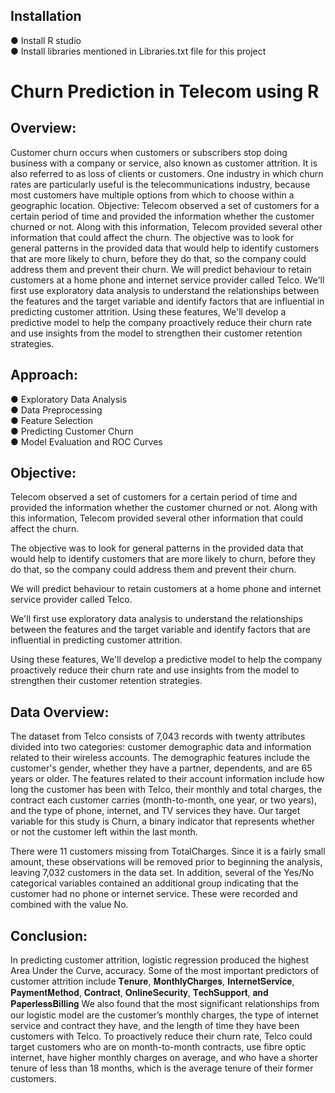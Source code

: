 
## Installation

●	Install R studio \
●	Install libraries mentioned in Libraries.txt file for this project

# Churn Prediction in Telecom using R

## Overview: 
Customer churn occurs when customers or subscribers stop doing business with a company or service, also known as customer attrition. It is also referred to as loss of clients or customers. One industry in which churn rates are particularly useful is the telecommunications industry, because most customers have multiple options from which to choose within a geographic location. Objective: Telecom observed a set of customers for a certain period of time and provided the information whether the customer churned or not. Along with this information, Telecom provided several other information that could affect the churn. The objective was to look for general patterns in the provided data that would help to identify customers that are more likely to churn, before they do that, so the company could address them and prevent their churn. We will predict behaviour to retain customers at a home phone and internet service provider called Telco. We'll first use exploratory data analysis to understand the relationships between the features and the target variable and identify factors that are influential in predicting customer attrition. Using these features, We'll develop a predictive model to help the company proactively reduce their churn rate and use insights from the model to strengthen their customer retention strategies. 


## Approach:

●	Exploratory Data Analysis \
●	Data Preprocessing\
●	Feature Selection\
●	Predicting Customer Churn\
●	Model Evaluation and ROC Curves



## Objective:

Telecom observed a set of customers for a certain period of time and provided the information whether the customer churned or not. Along with this information, Telecom provided several other information that could affect the churn.

The objective was to look for general patterns in the provided data that would help to identify customers that are more likely to churn, before they do that, so the company could address them and prevent their churn.

We will predict behaviour to retain customers at a home phone and internet service provider called Telco. 

We'll first use exploratory data analysis to understand the relationships between the features and the target variable and identify factors that are influential in predicting customer attrition. 

Using these features, We'll develop a predictive model to help the company proactively reduce their churn rate and use insights from the model to strengthen their customer retention strategies.





## Data Overview:

The dataset from Telco consists of 7,043 records with twenty attributes divided into two categories: customer demographic data and information related to their wireless accounts. The demographic features include the customer's gender, whether they have a partner, dependents, and are 65 years or older. The features related to their account information include how long the customer has been with Telco, their monthly and total charges, the contract each customer carries (month-to-month, one year, or two years), and the type of phone, internet, and TV services they have. Our target variable for this study is Churn, a binary indicator that represents whether or not the customer left within the last month. 

There were 11 customers missing from TotalCharges. Since it is a fairly small amount, these observations will be removed prior to beginning the analysis, leaving 7,032 customers in the data set. In addition, several of the Yes/No categorical variables contained an additional group indicating that the customer had no phone or internet service. These were recorded and combined with the value No.


## Conclusion:

In predicting customer attrition, logistic regression produced the highest Area Under the Curve, accuracy. Some of the most important predictors of customer attrition include 𝐓𝐞𝐧𝐮𝐫𝐞, 𝐌𝐨𝐧𝐭𝐡𝐥𝐲𝐂𝐡𝐚𝐫𝐠𝐞𝐬, 𝐈𝐧𝐭𝐞𝐫𝐧𝐞𝐭𝐒𝐞𝐫𝐯𝐢𝐜𝐞, 𝐏𝐚𝐲𝐦𝐞𝐧𝐭𝐌𝐞𝐭𝐡𝐨𝐝, 𝐂𝐨𝐧𝐭𝐫𝐚𝐜𝐭, 𝐎𝐧𝐥𝐢𝐧𝐞𝐒𝐞𝐜𝐮𝐫𝐢𝐭𝐲, 𝐓𝐞𝐜𝐡𝐒𝐮𝐩𝐩𝐨𝐫𝐭, 𝐚𝐧𝐝 𝐏𝐚𝐩𝐞𝐫𝐥𝐞𝐬𝐬𝐁𝐢𝐥𝐥𝐢𝐧𝐠 We also found that the most significant relationships from our logistic model are the customer’s monthly charges, the type of internet service and contract they have, and the length of time they have been customers with Telco. To proactively reduce their churn rate, Telco could target customers who are on month-to-month contracts, use fibre optic internet, have higher monthly charges on average, and who have a shorter tenure of less than 18 months, which is the average tenure of their former customers.

